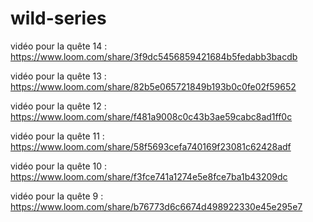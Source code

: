 # wild-series
vidéo pour la quête 14 : https://www.loom.com/share/3f9dc5456859421684b5fedabb3bacdb

vidéo pour la quête 13 : https://www.loom.com/share/82b5e065721849b193b0c0fe02f59652

vidéo pour la quête 12 : https://www.loom.com/share/f481a9008c0c43b3ae59cabc8ad1ff0c

vidéo pour la quête 11 : https://www.loom.com/share/58f5693cefa740169f23081c62428adf

vidéo pour la quête 10 : https://www.loom.com/share/f3fce741a1274e5e8fce7ba1b43209dc

vidéo pour la quête 9 : https://www.loom.com/share/b76773d6c6674d498922330e45e295e7
